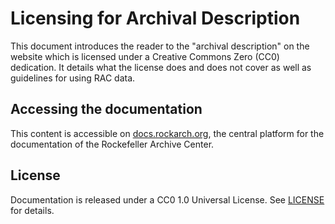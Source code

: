 # Licensing for Archival Description
This document introduces the reader to the "archival description" on the website which is licensed under a Creative Commons Zero (CC0) dedication. It details what the license does and does not cover as well as guidelines for using RAC data.

## Accessing the documentation
This content is accessible on [docs.rockarch.org](docs.rockarch.org), the central platform for the documentation of the Rockefeller Archive Center.

## License
Documentation is released under a CC0 1.0 Universal License. See [LICENSE](LICENSE.md) for details.
